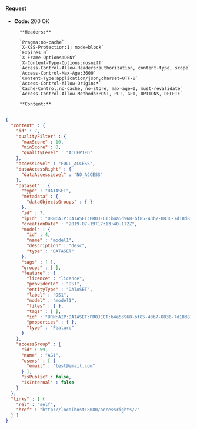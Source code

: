 #### Request

* **Code:** 200 OK

        **Headers:**

        `Pragma:no-cache`
        `X-XSS-Protection:1; mode=block`
        `Expires:0`
        `X-Frame-Options:DENY`
        `X-Content-Type-Options:nosniff`
        `Access-Control-Allow-Headers:authorization, content-type, scope`
        `Access-Control-Max-Age:3600`
        `Content-Type:application/json;charset=UTF-8`
        `Access-Control-Allow-Origin:*`
        `Cache-Control:no-cache, no-store, max-age=0, must-revalidate`
        `Access-Control-Allow-Methods:POST, PUT, GET, OPTIONS, DELETE`

        **Content:**

```json
    
{
  "content" : {
    "id" : 7,
    "qualityFilter" : {
      "maxScore" : 10,
      "minScore" : 0,
      "qualityLevel" : "ACCEPTED"
    },
    "accessLevel" : "FULL_ACCESS",
    "dataAccessRight" : {
      "dataAccessLevel" : "NO_ACCESS"
    },
    "dataset" : {
      "type" : "DATASET",
      "metadata" : {
        "dataObjectsGroups" : { }
      },
      "id" : 7,
      "ipId" : "URN:AIP:DATASET:PROJECT:b4a5d968-bf85-43b7-8836-7d18d8177e23:V1",
      "creationDate" : "2019-07-19T17:13:40.172Z",
      "model" : {
        "id" : 4,
        "name" : "model1",
        "description" : "desc",
        "type" : "DATASET"
      },
      "tags" : [ ],
      "groups" : [ ],
      "feature" : {
        "licence" : "licence",
        "providerId" : "DS1",
        "entityType" : "DATASET",
        "label" : "DS1",
        "model" : "model1",
        "files" : { },
        "tags" : [ ],
        "id" : "URN:AIP:DATASET:PROJECT:b4a5d968-bf85-43b7-8836-7d18d8177e23:V1",
        "properties" : { },
        "type" : "Feature"
      }
    },
    "accessGroup" : {
      "id" : 59,
      "name" : "AG1",
      "users" : [ {
        "email" : "test@email.com"
      } ],
      "isPublic" : false,
      "isInternal" : false
    }
  },
  "links" : [ {
    "rel" : "self",
    "href" : "http://localhost:8080/accessrights/7"
  } ]
}
```
